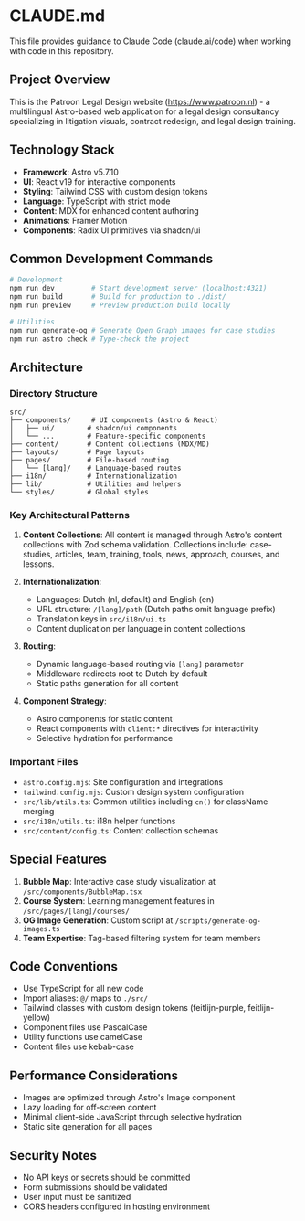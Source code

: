# CLAUDE.md

This file provides guidance to Claude Code (claude.ai/code) when working with code in this repository.

## Project Overview

This is the Patroon Legal Design website (https://www.patroon.nl) - a multilingual Astro-based web application for a legal design consultancy specializing in litigation visuals, contract redesign, and legal design training.

## Technology Stack

- **Framework**: Astro v5.7.10
- **UI**: React v19 for interactive components
- **Styling**: Tailwind CSS with custom design tokens
- **Language**: TypeScript with strict mode
- **Content**: MDX for enhanced content authoring
- **Animations**: Framer Motion
- **Components**: Radix UI primitives via shadcn/ui

## Common Development Commands

```bash
# Development
npm run dev         # Start development server (localhost:4321)
npm run build       # Build for production to ./dist/
npm run preview     # Preview production build locally

# Utilities
npm run generate-og # Generate Open Graph images for case studies
npm run astro check # Type-check the project
```

## Architecture

### Directory Structure

```
src/
├── components/     # UI components (Astro & React)
│   ├── ui/        # shadcn/ui components
│   └── ...        # Feature-specific components
├── content/       # Content collections (MDX/MD)
├── layouts/       # Page layouts
├── pages/         # File-based routing
│   └── [lang]/    # Language-based routes
├── i18n/          # Internationalization
├── lib/           # Utilities and helpers
└── styles/        # Global styles
```

### Key Architectural Patterns

1. **Content Collections**: All content is managed through Astro's content collections with Zod schema validation. Collections include: case-studies, articles, team, training, tools, news, approach, courses, and lessons.

2. **Internationalization**: 
   - Languages: Dutch (nl, default) and English (en)
   - URL structure: `/[lang]/path` (Dutch paths omit language prefix)
   - Translation keys in `src/i18n/ui.ts`
   - Content duplication per language in content collections

3. **Routing**: 
   - Dynamic language-based routing via `[lang]` parameter
   - Middleware redirects root to Dutch by default
   - Static paths generation for all content

4. **Component Strategy**:
   - Astro components for static content
   - React components with `client:*` directives for interactivity
   - Selective hydration for performance

### Important Files

- `astro.config.mjs`: Site configuration and integrations
- `tailwind.config.mjs`: Custom design system configuration
- `src/lib/utils.ts`: Common utilities including `cn()` for className merging
- `src/i18n/utils.ts`: i18n helper functions
- `src/content/config.ts`: Content collection schemas

## Special Features

1. **Bubble Map**: Interactive case study visualization at `/src/components/BubbleMap.tsx`
2. **Course System**: Learning management features in `/src/pages/[lang]/courses/`
3. **OG Image Generation**: Custom script at `/scripts/generate-og-images.ts`
4. **Team Expertise**: Tag-based filtering system for team members

## Code Conventions

- Use TypeScript for all new code
- Import aliases: `@/` maps to `./src/`
- Tailwind classes with custom design tokens (feitlijn-purple, feitlijn-yellow)
- Component files use PascalCase
- Utility functions use camelCase
- Content files use kebab-case

## Performance Considerations

- Images are optimized through Astro's Image component
- Lazy loading for off-screen content
- Minimal client-side JavaScript through selective hydration
- Static site generation for all pages

## Security Notes

- No API keys or secrets should be committed
- Form submissions should be validated
- User input must be sanitized
- CORS headers configured in hosting environment